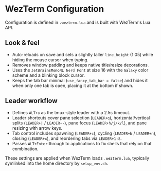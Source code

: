 # WezTerm Configuration

Configuration is defined in `.wezterm.lua` and is built with WezTerm's Lua API.

## Look & feel
- Auto-reloads on save and sets a slightly taller `line_height` (1.05) while hiding the mouse cursor when typing.
- Removes window padding and keeps native title/resize decorations.
- Uses the `JetBrainsMonoNL Nerd Font` at size 16 with the `Galaxy` color scheme and a blinking block cursor.
- Keeps the tab bar minimal (`use_fancy_tab_bar = false`) and hides it when only one tab is open, placing it at the bottom if shown.

## Leader workflow
- Defines `ALT+a` as the tmux-style leader with a 2.5s timeout.
- Leader shortcuts cover pane selection (`LEADER+q`), horizontal/vertical splits (`LEADER+|` / `LEADER+-`), pane focus (`LEADER+h/j/k/l`), and pane resizing with arrow keys.
- Tab control includes spawning (`LEADER+c`), cycling (`LEADER+b` / `LEADER+n`), closing (`LEADER+x`), and reordering tabs via `LEADER+1-8`.
- Passes `ALT+Enter` through to applications to fix shells that rely on that combination.

These settings are applied when WezTerm loads `.wezterm.lua`, typically symlinked into the home directory by `setup_env.sh`.
